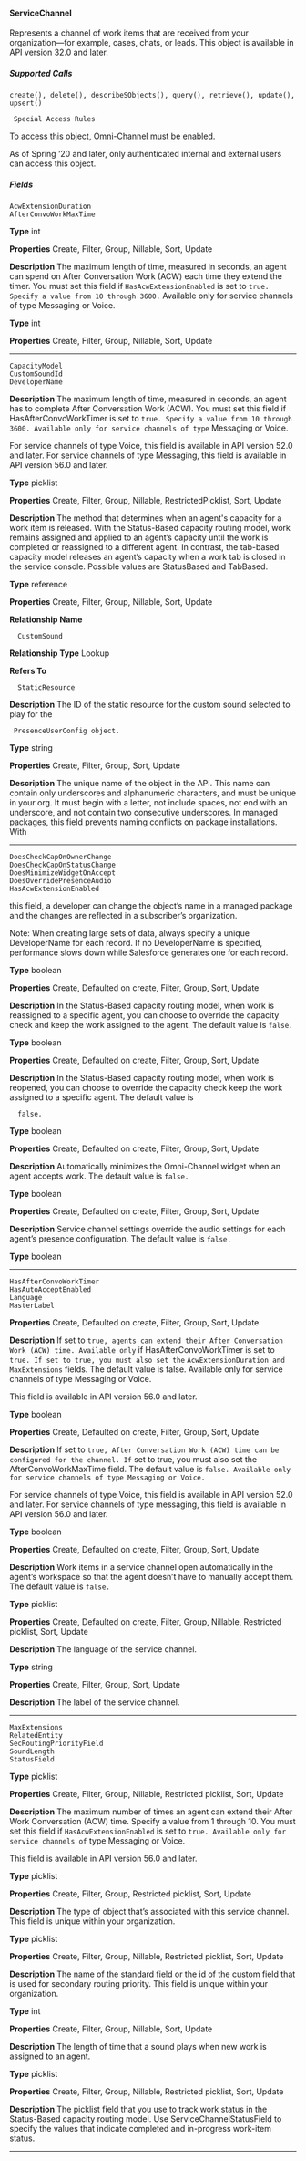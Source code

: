 #### ServiceChannel

Represents a channel of work items that are received from your organization—for example, cases, chats, or leads. This object is available
in API version 32.0 and later.

##### Supported Calls
```
create(), delete(), describeSObjects(), query(), retrieve(), update(), upsert()

 Special Access Rules

```
[To access this object, Omni-Channel must be enabled.](https://help.salesforce.com/articleView?id=omnichannel_intro.htm&type=5&language=en_US)

As of Spring ’20 and later, only authenticated internal and external users can access this object.

##### Fields

```
AcwExtensionDuration
AfterConvoWorkMaxTime

```

**Type**
int

**Properties**
Create, Filter, Group, Nillable, Sort, Update

**Description**
The maximum length of time, measured in seconds, an agent can spend on After Conversation
Work (ACW) each time they extend the timer. You must set this field if
`HasAcwExtensionEnabled` is set to `true. Specify a value from 10 through 3600.`
Available only for service channels of type Messaging or Voice.

**Type**
int

**Properties**
Create, Filter, Group, Nillable, Sort, Update


-----

```
CapacityModel
CustomSoundId
DeveloperName

```

**Description**
The maximum length of time, measured in seconds, an agent has to complete After
Conversation Work (ACW). You must set this field if HasAfterConvoWorkTimer is set
to `true. Specify a value from 10 through 3600. Available only for service channels of type`
Messaging or Voice.

For service channels of type Voice, this field is available in API version 52.0 and later. For
service channels of type Messaging, this field is available in API version 56.0 and later.

**Type**
picklist

**Properties**
Create, Filter, Group, Nillable, RestrictedPicklist, Sort, Update

**Description**
The method that determines when an agent's capacity for a work item is released. With the
Status-Based capacity routing model, work remains assigned and applied to an agent’s
capacity until the work is completed or reassigned to a different agent. In contrast, the
tab-based capacity model releases an agent’s capacity when a work tab is closed in the
service console. Possible values are StatusBased and TabBased.

**Type**
reference

**Properties**
Create, Filter, Group, Nillable, Sort, Update

**Relationship Name**
```
  CustomSound

```
**Relationship Type**
Lookup

**Refers To**
```
  StaticResource

```
**Description**
The ID of the static resource for the custom sound selected to play for the
```
 PresenceUserConfig object.

```
**Type**
string

**Properties**
Create, Filter, Group, Sort, Update

**Description**
The unique name of the object in the API. This name can contain only underscores and
alphanumeric characters, and must be unique in your org. It must begin with a letter, not
include spaces, not end with an underscore, and not contain two consecutive underscores.
In managed packages, this field prevents naming conflicts on package installations. With


-----

```
DoesCheckCapOnOwnerChange
DoesCheckCapOnStatusChange
DoesMinimizeWidgetOnAccept
DoesOverridePresenceAudio
HasAcwExtensionEnabled

```

this field, a developer can change the object’s name in a managed package and the changes
are reflected in a subscriber’s organization.

Note: When creating large sets of data, always specify a unique DeveloperName
for each record. If no DeveloperName is specified, performance slows down while
Salesforce generates one for each record.

**Type**
boolean

**Properties**
Create, Defaulted on create, Filter, Group, Sort, Update

**Description**
In the Status-Based capacity routing model, when work is reassigned to a specific agent, you
can choose to override the capacity check and keep the work assigned to the agent. The
default value is `false.`

**Type**
boolean

**Properties**
Create, Defaulted on create, Filter, Group, Sort, Update

**Description**
In the Status-Based capacity routing model, when work is reopened, you can choose to
override the capacity check keep the work assigned to a specific agent. The default value is
```
  false.

```
**Type**
boolean

**Properties**
Create, Defaulted on create, Filter, Group, Sort, Update

**Description**
Automatically minimizes the Omni-Channel widget when an agent accepts work. The default
value is `false.`

**Type**
boolean

**Properties**
Create, Defaulted on create, Filter, Group, Sort, Update

**Description**
Service channel settings override the audio settings for each agent’s presence configuration.
The default value is `false.`

**Type**
boolean


-----

```
HasAfterConvoWorkTimer
HasAutoAcceptEnabled
Language
MasterLabel

```

**Properties**
Create, Defaulted on create, Filter, Group, Sort, Update

**Description**
If set to `true, agents can extend their After Conversation Work (ACW) time. Available only`
if HasAfterConvoWorkTimer is set to `true. If set to true, you must also set the`
`AcwExtensionDuration and MaxExtensions` fields. The default value is false.
Available only for service channels of type Messaging or Voice.

This field is available in API version 56.0 and later.

**Type**
boolean

**Properties**
Create, Defaulted on create, Filter, Group, Sort, Update

**Description**
If set to `true, After Conversation Work (ACW) time can be configured for the channel. If`
set to true, you must also set the AfterConvoWorkMaxTime field. The default value
is `false. Available only for service channels of type Messaging or Voice.`

For service channels of type Voice, this field is available in API version 52.0 and later. For
service channels of type messaging, this field is available in API version 56.0 and later.

**Type**
boolean

**Properties**
Create, Defaulted on create, Filter, Group, Sort, Update

**Description**
Work items in a service channel open automatically in the agent’s workspace so that the
agent doesn’t have to manually accept them. The default value is `false.`

**Type**
picklist

**Properties**
Create, Defaulted on create, Filter, Group, Nillable, Restricted picklist, Sort, Update

**Description**
The language of the service channel.

**Type**
string

**Properties**
Create, Filter, Group, Sort, Update

**Description**
The label of the service channel.


-----

```
MaxExtensions
RelatedEntity
SecRoutingPriorityField
SoundLength
StatusField

```

**Type**
picklist

**Properties**
Create, Filter, Group, Nillable, Restricted picklist, Sort, Update

**Description**
The maximum number of times an agent can extend their After Work Conversation (ACW)
time. Specify a value from 1 through 10. You must set this field if
`HasAcwExtensionEnabled` is set to `true. Available only for service channels of`
type Messaging or Voice.

This field is available in API version 56.0 and later.

**Type**
picklist

**Properties**
Create, Filter, Group, Restricted picklist, Sort, Update

**Description**
The type of object that’s associated with this service channel. This field is unique within your
organization.

**Type**
picklist

**Properties**
Create, Filter, Group, Nillable, Restricted picklist, Sort, Update

**Description**
The name of the standard field or the id of the custom field that is used for secondary routing
priority. This field is unique within your organization.

**Type**
int

**Properties**
Create, Filter, Group, Nillable, Sort, Update

**Description**
The length of time that a sound plays when new work is assigned to an agent.

**Type**
picklist

**Properties**
Create, Filter, Group, Nillable, Restricted picklist, Sort, Update

**Description**
The picklist field that you use to track work status in the Status-Based capacity routing model.
Use ServiceChannelStatusField to specify the values that indicate completed and in-progress
work-item status.


-----
